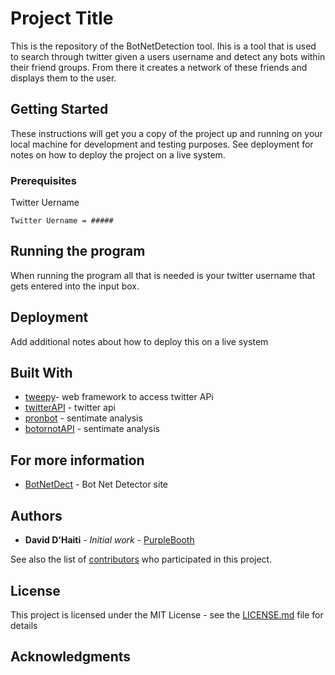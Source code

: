 # Project Title

This is the repository of the BotNetDetection tool. Ihis is a tool that is used to search through twitter given a users username and detect any bots within their friend groups. From there it creates a network of these friends and displays them to the user. 

## Getting Started

These instructions will get you a copy of the project up and running on your local machine for development and testing purposes. See deployment for notes on how to deploy the project on a live system.

### Prerequisites

Twitter Uername 

```
Twitter Uername = #####
```

## Running the program 

When running the program all that is needed is your twitter username that gets entered into the input box. 

## Deployment

Add additional notes about how to deploy this on a live system

## Built With

* [tweepy](https://www.tweepy.org/)- web framework to access twitter APi
* [twitterAPI](https://developer.twitter.com/) - twitter api
* [pronbot](#) - sentimate analysis 
* [botornotAPI](https://botometer.iuni.iu.edu/#!/) - sentimate analysis 

## For more information
* [BotNetDect](https://dsdevelops.github.io/BotNetDetect/) - Bot Net Detector site 

## Authors

* **David D'Haiti** - *Initial work* - [PurpleBooth](https://github.com/PurpleBooth)

See also the list of [contributors](https://github.com/your/project/contributors) who participated in this project.

## License

This project is licensed under the MIT License - see the [LICENSE.md](LICENSE.md) file for details

## Acknowledgments

